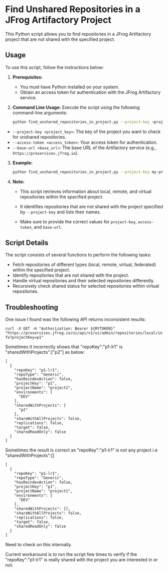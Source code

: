 
# Find Unshared Repositories in a JFrog Artifactory Project

This Python script allows you to find repositories in a JFrog Artifactory project that are not shared with the specified project.

## Usage

To use this script, follow the instructions below:

1. **Prerequisites:**
   - You must have Python installed on your system.
   - Obtain an access token for authentication with the JFrog Artifactory service.

2. **Command Line Usage:**
   Execute the script using the following command-line arguments:

   ```bash
   python find_unshared_repositories_in_project.py --project-key <project_key> --access-token <access_token> --base-url <base_url>
   ```

- `--project-key <project_key>`: The key of the project you want to check for unshared repositories.
- `--access-token <access_token>`: Your access token for authentication.
- `--base-url <base_url>`: The base URL of the Artifactory service (e.g., `https://proservices.jfrog.io`).

3. **Example:**
   ```bash
   python find_unshared_repositories_in_project.py --project-key my-project --access-token my-access-token --base-url https://proservices.jfrog.io
   ```

4. **Note:**
    - This script retrieves information about local, remote, and virtual repositories within the specified project.
    - It identifies repositories that are not shared with the project specified by `--project-key` and lists their names.

    - Make sure to provide the correct values for `project-key`, `access-token`, and `base-url`.

## Script Details

The script consists of several functions to perform the following tasks:

- Fetch repositories of different types (local, remote, virtual, federated) within the specified project.
- Identify repositories that are not shared with the project.
- Handle virtual repositories and their selected repositories differently.
- Recursively check shared status for selected repositories within virtual repositories.

## Troubleshooting
One issue I found was the following API returns inconsistent results:

```curl -X GET -H "Authorization: Bearer ${MYTOKEN}" "https://proservices.jfrog.io/ui/api/v1/ui/admin/repositories/local/info?projectKey=p1"```

Sometimes it incorrectly shows that "repoKey":"p1-lr1" is "sharedWithProjects":["p2"] as below:
```
[
  {
    "repoKey": "p1-lr1",
    "repoType": "Generic",
    "hasReindexAction": false,
    "projectKey": "p1",
    "projectName": "project1",
    "environments": [
      "DEV"
    ],
    "sharedWithProjects": [
      "p2"
    ],
    "shareWithAllProjects": false,
    "replications": false,
    "target": false,
    "sharedReadOnly": false
  }
]
```

Sometimes the result is correct as "repoKey":"p1-lr1" is not any project i.e  "sharedWithProjects":[]
```
[
  {
    "repoKey": "p1-lr1",
    "repoType": "Generic",
    "hasReindexAction": false,
    "projectKey": "p1",
    "projectName": "project1",
    "environments": [
      "DEV"
    ],
    "sharedWithProjects": [],
    "shareWithAllProjects": false,
    "replications": false,
    "target": false,
    "sharedReadOnly": false
  }
]
```

Need to check on this internally.

Current workaround is to run the script few times to verify if the "repoKey":"p1-lr1" is really shared with the project you are interested in or not.